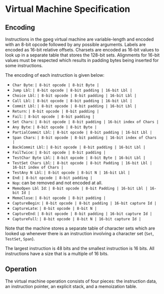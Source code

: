 # Virtual Machine Specification

## Encoding

Instructions in the gpeg virtual machine are variable-length and encoded with
an 8-bit opcode followed by any possible arguments. Labels are encoded as
16-bit relative offsets. Charsets are encoded as 16-bit values to look up in a
separate table that stores the 128-bit sets. Alignments for 16-bit values must
be respected which results in padding bytes being inserted for some
instructions.

The encoding of each instruction is given below:

* `Char Byte`: `| 8-bit opcode | 8-bit Byte |`
* `Jump Lbl`: `| 8-bit opcode | 8-bit padding | 16-bit Lbl |`
* `Choice Lbl`: `| 8-bit opcode | 8-bit padding | 16-bit Lbl |`
* `Call Lbl`: `| 8-bit opcode | 8-bit padding | 16-bit Lbl |`
* `Commit Lbl`: `| 8-bit opcode | 8-bit padding | 16-bit Lbl |`
* `Return`: `| 8-bit opcode | 8-bit padding |`
* `Fail`: `| 8-bit opcode | 8-bit padding |`
* `Set Chars`: `| 8-bit opcode | 8-bit padding | 16-bit index of Chars |`
* `Any Byte`: `| 8-bit opcode | 8-bit Byte |`
* `PartialCommit Lbl`: `| 8-bit opcode | 8-bit padding | 16-bit Lbl |`
* `Span Chars`: `| 8-bit opcode | 8-bit padding | 16-bit index of Chars |`
* `BackCommit Lbl`: `| 8-bit opcode | 8-bit padding | 16-bit Lbl |`
* `FailTwice`: `| 8-bit opcode | 8-bit padding |`
* `TestChar Byte Lbl`: `| 8-bit opcode | 8-bit Byte | 16-bit Lbl |`
* `TestSet Chars Lbl`: `| 8-bit opcode | 8-bit Padding | 16-bit Lbl | 16-bit index of Chars |`
* `TestAny N Lbl`: `| 8-bit opcode | 8-bit N | 16-bit Lbl |`
* `End`: `| 8-bit opcode | 8-bit padding |`
* `Nop`: can be removed and not encoded at all.
* `MemoOpen Lbl Id`: `| 8-bit opcode | 8-bit Padding | 16-bit Lbl | 16-bit Id |`
* `MemoClose`: `| 8-bit opcode | 8-bit padding |`
* `CaptureBegin`: `| 8-bit opcode | 8-bit padding | 16-bit capture Id |`
* `CaptureLate`: `| 8-bit opcode | 8-bit N |`
* `CaptureEnd`: `| 8-bit opcode | 8-bit padding | 16-bit capture Id |`
* `CaptureFull`: `| 8-bit opcode | 8-bit N | 16-bit capture Id |`

Note that the machine stores a separate table of character sets which are
looked up whenever there is an instruction involving a character set (`Set`,
`TestSet`, `Span`).

The largest instruction is 48 bits and the smallest instruction is 16 bits. All
instructions have a size that is a multiple of 16 bits.

## Operation

The virtual machine operation consists of four pieces: the instruction data, an
instruction pointer, an explicit stack, and a memoization table.
